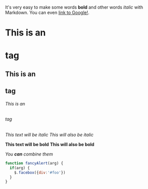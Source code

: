 It's very easy to make some words **bold** and other words *italic* with Markdown. You can even [link to Google!](http://google.com).

# This is an <h1> tag
## This is an <h2> tag
###### This is an <h6> tag

*This text will be italic*
_This will also be italic_

**This text will be bold**
__This will also be bold__

*You **can** combine them*

```javascript
function fancyAlert(arg) {
  if(arg) {
    $.facebox({div:'#foo'})
  }
}
```
